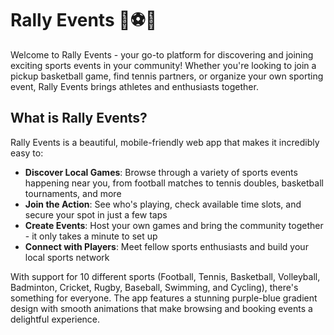 # Rally Events 🎾⚽🏀

Welcome to Rally Events - your go-to platform for discovering and joining exciting sports events in your community! Whether you're looking to join a pickup basketball game, find tennis partners, or organize your own sporting event, Rally Events brings athletes and enthusiasts together.

## What is Rally Events?

Rally Events is a beautiful, mobile-friendly web app that makes it incredibly easy to:

- **Discover Local Games**: Browse through a variety of sports events happening near you, from football matches to tennis doubles, basketball tournaments, and more
- **Join the Action**: See who's playing, check available time slots, and secure your spot in just a few taps
- **Create Events**: Host your own games and bring the community together - it only takes a minute to set up
- **Connect with Players**: Meet fellow sports enthusiasts and build your local sports network

With support for 10 different sports (Football, Tennis, Basketball, Volleyball, Badminton, Cricket, Rugby, Baseball, Swimming, and Cycling), there's something for everyone. The app features a stunning purple-blue gradient design with smooth animations that make browsing and booking events a delightful experience.


